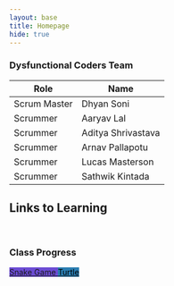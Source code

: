 ```yaml
---
layout: base
title: Homepage
hide: true
---
```


### Dysfunctional Coders Team

| Role         | Name               |
|--------------|--------------------|
| Scrum Master | Dhyan Soni         |
| Scrummer     | Aaryav Lal         |
| Scrummer     | Aditya Shrivastava |
| Scrummer     | Arnav Pallapotu    |
| Scrummer     | Lucas Masterson    |
| Scrummer     | Sathwik Kintada    |


## Links to Learning

<br>

### Class Progress

<a href="{{site.baseurl}}/snake" class="button small" style="background-color: #6b4bd3ff">
    Snake Game
</a>
<a href="{{site.baseurl}}/turtle" class="button small" style="background-color: #2A7DB1">
    <span style="color: #000000">Turtle</span>
</a>

<br>
